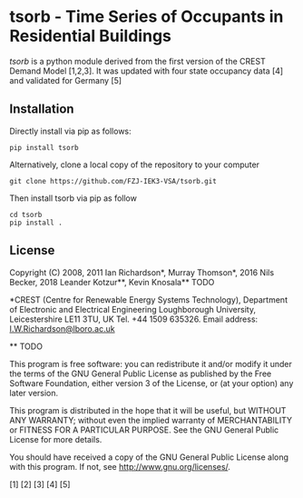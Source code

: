 # tsorb - Time Series of Occupants in Residential Buildings 

*tsorb* is a python module derived from the first version of the CREST Demand Model [1,2,3]. It was updated with four state occupancy data [4] and validated for Germany [5]

## Installation
Directly install via pip as follows:

	pip install tsorb

Alternatively, clone a local copy of the repository to your computer

	git clone https://github.com/FZJ-IEK3-VSA/tsorb.git
	
Then install tsorb via pip as follow
	
	cd tsorb
	pip install . 


## License

Copyright (C) 2008, 2011 Ian Richardson*, Murray Thomson*, 2016 Nils Becker, 2018 Leander Kotzur**, Kevin Knosala** TODO

   *CREST (Centre for Renewable Energy Systems Technology),
   Department of Electronic and Electrical Engineering
   Loughborough University, Leicestershire LE11 3TU, UK
   Tel. +44 1509 635326. Email address: I.W.Richardson@lboro.ac.uk

   ** TODO

   This program is free software: you can redistribute it and/or modify
   it under the terms of the GNU General Public License as published by
   the Free Software Foundation, either version 3 of the License, or
   (at your option) any later version.

   This program is distributed in the hope that it will be useful,
   but WITHOUT ANY WARRANTY; without even the implied warranty of
   MERCHANTABILITY or FITNESS FOR A PARTICULAR PURPOSE.  See the
   GNU General Public License for more details.

   You should have received a copy of the GNU General Public License
   along with this program.  If not, see <http://www.gnu.org/licenses/>.



[1]
[2]
[3]
[4]
[5]